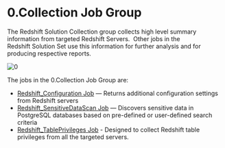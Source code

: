 # 0.Collection Job Group

The Redshift Solution Collection group collects high level summary information from targeted
Redshift Servers.  Other jobs in the Redshift Solution Set use this information for further analysis
and for producing respective reports.

![0](/img/product_docs/accessanalyzer/11.6/accessanalyzer/solutions/databases/redshift/collection/0.collection.webp)

The jobs in the 0.Collection Job Group are:

- [Redshift_Configuration Job](/docs/accessanalyzer/11.6/solutions/databases/redshift/collection/redshift_configuration.md)
  — Returns additional configuration settings from Redshift servers
- [Redshift_SensitiveDataScan Job](/docs/accessanalyzer/11.6/solutions/databases/redshift/collection/redshift_sensitivedatascan.md)
  — Discovers sensitive data in PostgreSQL databases based on pre-defined or user-defined search
  criteria
- [Redshift_TablePrivileges Job](/docs/accessanalyzer/11.6/solutions/databases/redshift/collection/redshift_tableprivileges.md) -
  Designed to collect Redshift table privileges from all the targeted servers.
